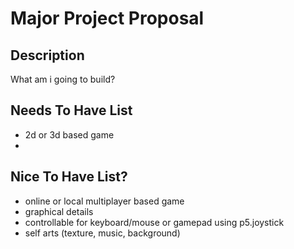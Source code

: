 # Major Project Proposal

## Description
What am i going to build?

## Needs To Have List
- 2d or 3d based game
- 

## Nice To Have List?
- online or local multiplayer based game
- graphical details
- controllable for keyboard/mouse or gamepad using p5.joystick
- self arts (texture, music, background)
